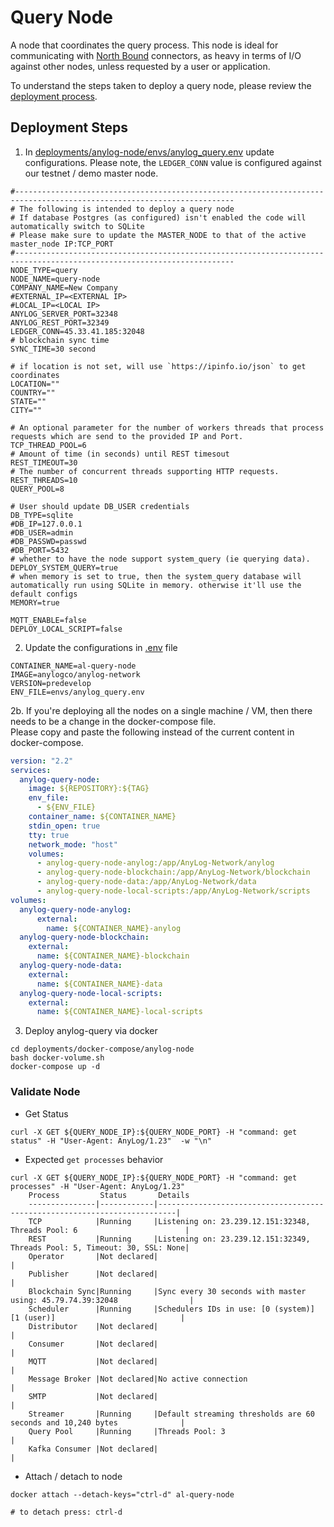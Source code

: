 # Query Node
A node that coordinates the query process. This node is ideal for communicating with [North Bound](../../northbound%20connectors) 
connectors, as heavy in terms of I/O against other nodes, unless requested by a user or application. 

To understand the steps taken to deploy a query node, please review the [deployment process](query_node_deployment_process.md). 

## Deployment Steps
1. In [deployments/anylog-node/envs/anylog_query.env]() update configurations. Please note, the `LEDGER_CONN` value 
is configured against our testnet / demo master node.  
```dotenv
#-----------------------------------------------------------------------------------------------------------------------
# The following is intended to deploy a query node
# If database Postgres (as configured) isn't enabled the code will automatically switch to SQLite
# Please make sure to update the MASTER_NODE to that of the active master_node IP:TCP_PORT
#-----------------------------------------------------------------------------------------------------------------------
NODE_TYPE=query
NODE_NAME=query-node
COMPANY_NAME=New Company
#EXTERNAL_IP=<EXTERNAL IP>
#LOCAL_IP=<LOCAL IP>
ANYLOG_SERVER_PORT=32348
ANYLOG_REST_PORT=32349
LEDGER_CONN=45.33.41.185:32048
# blockchain sync time
SYNC_TIME=30 second

# if location is not set, will use `https://ipinfo.io/json` to get coordinates
LOCATION=""
COUNTRY=""
STATE=""
CITY=""

# An optional parameter for the number of workers threads that process requests which are send to the provided IP and Port.
TCP_THREAD_POOL=6
# Amount of time (in seconds) until REST timesout
REST_TIMEOUT=30
# The number of concurrent threads supporting HTTP requests.
REST_THREADS=10
QUERY_POOL=8

# User should update DB_USER credentials
DB_TYPE=sqlite
#DB_IP=127.0.0.1
#DB_USER=admin
#DB_PASSWD=passwd
#DB_PORT=5432
# whether to have the node support system_query (ie querying data).
DEPLOY_SYSTEM_QUERY=true
# when memory is set to true, then the system_query database will automatically run using SQLite in memory. otherwise it'll use the default configs
MEMORY=true

MQTT_ENABLE=false
DEPLOY_LOCAL_SCRIPT=false
```

2. Update the configurations in [.env]() file
```dotenv
CONTAINER_NAME=al-query-node
IMAGE=anylogco/anylog-network
VERSION=predevelop
ENV_FILE=envs/anylog_query.env
```
2b. If you're deploying all the nodes on a single machine / VM, then there needs to be a change in the docker-compose file.     
Please copy and paste the following instead of the current content in docker-compose. 
```yaml
version: "2.2"
services:
  anylog-query-node:
    image: ${REPOSITORY}:${TAG}
    env_file:
      - ${ENV_FILE}
    container_name: ${CONTAINER_NAME}
    stdin_open: true
    tty: true
    network_mode: "host" 
    volumes:
      - anylog-query-node-anylog:/app/AnyLog-Network/anylog
      - anylog-query-node-blockchain:/app/AnyLog-Network/blockchain
      - anylog-query-node-data:/app/AnyLog-Network/data
      - anylog-query-node-local-scripts:/app/AnyLog-Network/scripts
volumes:
  anylog-query-node-anylog:
      external:
        name: ${CONTAINER_NAME}-anylog
  anylog-query-node-blockchain:
    external:
      name: ${CONTAINER_NAME}-blockchain
  anylog-query-node-data:
    external:
      name: ${CONTAINER_NAME}-data
  anylog-query-node-local-scripts:
    external:
      name: ${CONTAINER_NAME}-local-scripts
```

3. Deploy anylog-query via docker 
```shell
cd deployments/docker-compose/anylog-node
bash docker-volume.sh 
docker-compose up -d 
```

### Validate Node 
* Get Status
```shell
curl -X GET ${QUERY_NODE_IP}:${QUERY_NODE_PORT} -H "command: get status" -H "User-Agent: AnyLog/1.23"  -w "\n"
```
* Expected `get processes` behavior
```shell
curl -X GET ${QUERY_NODE_IP}:${QUERY_NODE_PORT} -H "command: get processes" -H "User-Agent: AnyLog/1.23" 
    Process         Status       Details                                                                    
    ---------------|------------|--------------------------------------------------------------------------|
    TCP            |Running     |Listening on: 23.239.12.151:32348, Threads Pool: 6                        |
    REST           |Running     |Listening on: 23.239.12.151:32349, Threads Pool: 5, Timeout: 30, SSL: None|
    Operator       |Not declared|                                                                          |
    Publisher      |Not declared|                                                                          |
    Blockchain Sync|Running     |Sync every 30 seconds with master using: 45.79.74.39:32048                |
    Scheduler      |Running     |Schedulers IDs in use: [0 (system)] [1 (user)]                            |
    Distributor    |Not declared|                                                                          |
    Consumer       |Not declared|                                                                          |
    MQTT           |Not declared|                                                                          |
    Message Broker |Not declared|No active connection                                                      |
    SMTP           |Not declared|                                                                          |
    Streamer       |Running     |Default streaming thresholds are 60 seconds and 10,240 bytes              |
    Query Pool     |Running     |Threads Pool: 3                                                           |
    Kafka Consumer |Not declared|                                                                          |
```
* Attach / detach to node 
```shell
docker attach --detach-keys="ctrl-d" al-query-node

# to detach press: ctrl-d
```
